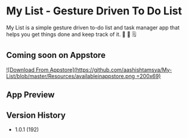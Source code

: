 # My List - Gesture Driven To Do List

My List is a simple gesture driven to-do list and task manager app that helps you get things done and keep track of it. 📝  📓  🗒

## Coming soon on Appstore

[![Download From Appstore](https://github.com/aashishtamsya/My-List/blob/master/Resources/availableinappstore.png =200x69)](https://itunes.apple.com/us/app/my-list-gesture-driven-to/id1139455185)


## App Preview

## Version History

*	1.0.1 (192)